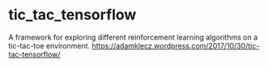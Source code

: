 # tic_tac_tensorflow

A framework for exploring different reinforcement learning algorithms on a tic-tac-toe environment.
https://adamklecz.wordpress.com/2017/10/30/tic-tac-tensorflow/
